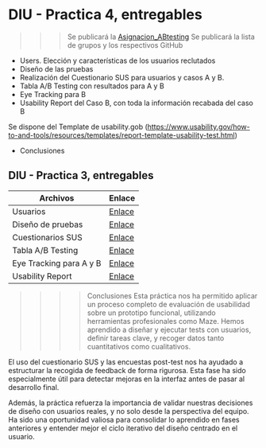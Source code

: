 # DIU - Practica 4, entregables

>>> Se publicará la [Asignacion_ABtesting](https://github.com/mgea/DIU/blob/master/P4/Asignacion_ABtesting.pdf)
>>> Se publicará la lista de grupos y los respectivos GitHub

- Users. Elección y características de los usuarios reclutados
- Diseño de las pruebas
- Realización del Cuestionario SUS para usuarios y casos A y B.
- Tabla A/B Testing con resultados para A y B
- Eye Tracking para B
- Usability Report del Caso B, con toda la información recabada del caso B

Se dispone del Template de usability.gob (https://www.usability.gov/how-to-and-tools/resources/templates/report-template-usability-test.html) 
- Conclusiones

## DIU - Practica 3, entregables

| Archivos       | Enlace                 |
|----------------|------------------------|
| Usuarios | [Enlace](./participantes.md) |
| Diseño de pruebas | [Enlace](./diseño_de_pruebas.md) |
| Cuestionarios SUS | [Enlace](./cuestionarios_sus.md) |
| Tabla A/B Testing | [Enlace](./abtest.md)|
| Eye Tracking para A y B | [Enlace](./eye_tracking.md) |
| Usability Report | [Enlace](./usability_report.md) |

>>>> Conclusiones
Esta práctica nos ha permitido aplicar un proceso completo de evaluación de usabilidad sobre un prototipo funcional, utilizando herramientas profesionales como Maze. Hemos aprendido a diseñar y ejecutar tests con usuarios, definir tareas clave, y recoger datos tanto cuantitativos como cualitativos.

El uso del cuestionario SUS y las encuestas post-test nos ha ayudado a estructurar la recogida de feedback de forma rigurosa. Esta fase ha sido especialmente útil para detectar mejoras en la interfaz antes de pasar al desarrollo final.

Además, la práctica refuerza la importancia de validar nuestras decisiones de diseño con usuarios reales, y no solo desde la perspectiva del equipo. Ha sido una oportunidad valiosa para consolidar lo aprendido en fases anteriores y entender mejor el ciclo iterativo del diseño centrado en el usuario.
